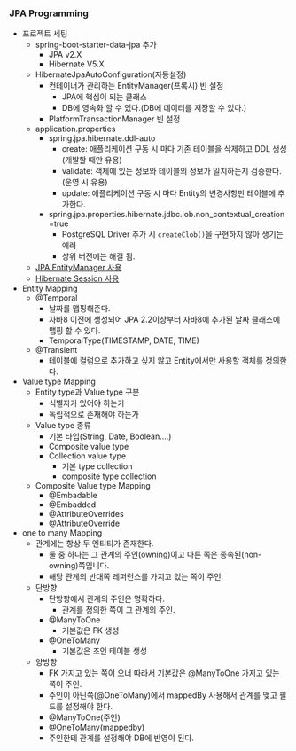 ### JPA Programming

- 프로젝트 세팅
    - spring-boot-starter-data-jpa 추가
        - JPA v2.X
        - Hibernate V5.X
    - HibernateJpaAutoConfiguration(자동설정)
        - 컨테이너가 관리하는 EntityManager(프록시) 빈 설정
            - JPA에 핵심이 되는 클래스
            - DB에 영속화 할 수 있다.(DB에 데이터를 저장할 수 있다.)
        - PlatformTransactionManager 빈 설정
    - application.properties
        - spring.jpa.hibernate.ddl-auto
            - create: 애플리케이션 구동 시 마다 기존 테이블을 삭제하고 DDL 생성(개발할 때만 유용)
            - validate: 객체에 있는 정보와 테이블의 정보가 일치하는지 검증한다.(운영 시 유용)
            - update: 애플리케이션 구동 시 마다 Entity의 변경사항만 테이블에 추가한다.
        - spring.jpa.properties.hibernate.jdbc.lob.non_contextual_creation=true
            - PostgreSQL Driver 추가 시 `createClob()`을 구현하지 않아 생기는 에러
            - 상위 버전에는 해결 됨.
    - [JPA EntityManager 사용](./src/main/java/me/whiteship/jpaspringboot/JpaRunner.java)
    - [Hibernate Session 사용](./src/main/java/me/whiteship/jpaspringboot/HibernateRunner.java)
- Entity Mapping
    - @Temporal
        - 날짜를 맵핑해준다.
        - 자바8 이전에 생성되어 JPA 2.2이상부터 자바8에 추가된 날짜 클래스에 맵핑 할 수 있다.
        - TemporalType(TIMESTAMP, DATE, TIME)
    - @Transient
        - 테이블에 컬럼으로 추가하고 싶지 않고 Entity에서만 사용할 객체를 정의한다.
- Value type Mapping
    - Entity type과 Value type 구분
        - 식별자가 있어야 하는가
        - 독립적으로 존재해야 하는가
    - Value type 종류
        - 기본 타입(String, Date, Boolean....)
        - Composite value type
        - Collection value type
            - 기본 type collection
            - composite type collection
    - Composite Value type Mapping
        - @Embadable
        - @Embadded
        - @AttributeOverrides
        - @AttributeOverride
- one to many Mapping
    - 관계에는 항상 두 엔티티가 존재한다.
        - 둘 중 하나는 그 관계의 주인(owning)이고 다른 쪽은 종속된(non-owning)쪽입니다.
        - 해당 관계의 반대쪽 레퍼런스를 가지고 있는 쪽이 주인.
    - 단방향
        - 단방향에서 관계의 주인은 명확하다.
            - 관계를 정의한 쪽이 그 관계의 주인.
        - @ManyToOne
            - 기본값은 FK 생성
        - @OneToMany
            - 기본값은 조인 테이블 생성
    - 양방향
        - FK 가지고 있는 쪽이 오너 따라서 기본값은 @ManyToOne 가지고 있는 쪽이 주인.
        - 주인이 아닌쪽(@OneToMany)에서 mappedBy 사용해서 관계를 맺고 필드를 설정해야 한다.
        - @ManyToOne(주인)
        - @OneToMany(mappedby)
        - 주인한테 관계를 설정해야 DB에 반영이 된다.
        